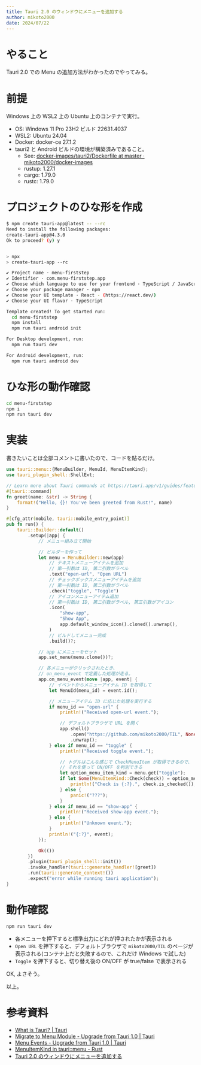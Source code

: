 ```yaml
---
title: Tauri 2.0 のウィンドウにメニューを追加する
author: mikoto2000
date: 2024/07/22
---
```


# やること

Tauri 2.0 での Menu の追加方法がわかったのでやってみる。


# 前提

Windows 上の WSL2 上の Ubuntu 上のコンテナで実行。

- OS: Windows 11 Pro 23H2 ビルド 22631.4037
- WSL2: Ubuntu 24.04
- Docker: docker-ce 27.1.2
- tauri2 と  Android ビルドの環境が構築済みであること。
    - See: [docker-images/tauri2/Dockerfile at master · mikoto2000/docker-images](https://github.com/mikoto2000/docker-images/blob/master/tauri2/Dockerfile)
    - rustup: 1.27.1
    - cargo: 1.79.0
    - rustc: 1.79.0

# プロジェクトのひな形を作成

```sh
$ npm create tauri-app@latest -- --rc
Need to install the following packages:
create-tauri-app@4.3.0
Ok to proceed? (y) y


> npx
> create-tauri-app --rc

✔ Project name · menu-firststep
✔ Identifier · com.menu-firststep.app
✔ Choose which language to use for your frontend · TypeScript / JavaScript - (pnpm, yarn, npm, bun)
✔ Choose your package manager · npm
✔ Choose your UI template · React - (https://react.dev/)
✔ Choose your UI flavor · TypeScript

Template created! To get started run:
  cd menu-firststep
  npm install
  npm run tauri android init

For Desktop development, run:
  npm run tauri dev

For Android development, run:
  npm run tauri android dev
```

# ひな形の動作確認

```sh
cd menu-firststep
npm i
npm run tauri dev
```


# 実装

書きたいことは全部コメントに書いたので、コードを貼るだけ。

```rust
use tauri::menu::{MenuBuilder, MenuId, MenuItemKind};
use tauri_plugin_shell::ShellExt;

// Learn more about Tauri commands at https://tauri.app/v1/guides/features/command
#[tauri::command]
fn greet(name: &str) -> String {
    format!("Hello, {}! You've been greeted from Rust!", name)
}

#[cfg_attr(mobile, tauri::mobile_entry_point)]
pub fn run() {
    tauri::Builder::default()
        .setup(|app| {
            // メニュー組み立て開始

            // ビルダーを作って
            let menu = MenuBuilder::new(app)
                // テキストメニューアイテムを追加
                // 第一引数は ID, 第二引数がラベル
                .text("open-url", "Open URL")
                // チェックボックスメニューアイテムを追加
                // 第一引数は ID, 第二引数がラベル
                .check("toggle", "Toggle")
                // アイコンメニューアイテム追加
                // 第一引数は ID, 第二引数がラベル, 第三引数がアイコン
                .icon(
                    "show-app",
                    "Show App",
                    app.default_window_icon().cloned().unwrap(),
                )
                // ビルドしてメニュー完成
                .build()?;

            // app にメニューをセット
            app.set_menu(menu.clone())?;

            // 各メニューがクリックされたとき、
            // on_menu_event で定義した処理が走る。
            app.on_menu_event(move |app, event| {
                // イベントからメニューアイテム ID を取得して
                let MenuId(menu_id) = event.id();

                // メニューアイテム ID に応じた処理を実行する
                if menu_id == "open-url" {
                    println!("Received open-url event.");

                    // デフォルトブラウザで URL を開く
                    app.shell()
                        .open("https://github.com/mikoto2000/TIL", None)
                        .unwrap();
                } else if menu_id == "toggle" {
                    println!("Received toggle event.");

                    // トグルはこんな感じで CheckMenuItem が取得できるので、
                    // それを使って ON/OFF を判別できる
                    let option_menu_item_kind = menu.get("toggle");
                    if let Some(MenuItemKind::Check(check)) = option_menu_item_kind {
                        println!("Check is {:?}.", check.is_checked());
                    } else {
                        panic!("???");
                    }
                } else if menu_id == "show-app" {
                    println!("Received show-app event.");
                } else {
                    println!("Unknown event.");
                }
                println!("{:?}", event);
            });

            Ok(())
        })
        .plugin(tauri_plugin_shell::init())
        .invoke_handler(tauri::generate_handler![greet])
        .run(tauri::generate_context!())
        .expect("error while running tauri application");
}
```


# 動作確認

```sh
npm run tauri dev
```

- 各メニューを押下すると標準出力にどれが押されたかが表示される
- `Open URL` を押下すると、デフォルトブラウザで `mikoto2000/TIL` のページが表示される(コンテナ上だと失敗するので、これだけ Windows で試した)
- `Toggle` を押下すると、切り替え後の ON/OFF が true/false で表示される

OK, よさそう。

以上。

# 参考資料

- [What is Tauri? | Tauri](https://v2.tauri.app/start/)
- [Migrate to Menu Module - Upgrade from Tauri 1.0 | Tauri](https://v2.tauri.app/start/migrate/from-tauri-1/#migrate-to-menu-module)
- [Menu Events - Upgrade from Tauri 1.0 | Tauri](https://v2.tauri.app/start/migrate/from-tauri-1/#menu-events)
- [MenuItemKind in tauri::menu - Rust](https://docs.rs/tauri/2.0.0-rc/tauri/menu/enum.MenuItemKind.html#)
- [Tauri 2.0 のウィンドウにメニューを追加する](https://github.com/mikoto2000/TIL/tree/master/tauri/2.0.0-beta/Menu/firststep)

